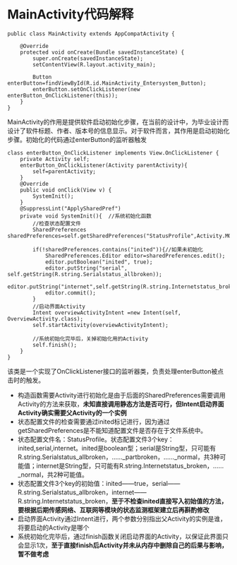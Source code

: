 # MainActivity代码解释

```
public class MainActivity extends AppCompatActivity {

    @Override
    protected void onCreate(Bundle savedInstanceState) {
        super.onCreate(savedInstanceState);
        setContentView(R.layout.activity_main);

        Button enterButton=findViewById(R.id.MainActivity_Entersystem_Button);
        enterButton.setOnClickListener(new enterButton_OnClickListener(this));
    }
}
```

MainActivity的作用是提供软件启动初始化步骤，在当前的设计中，为毕业设计而设计了软件标题、作者、版本号的信息显示。对于软件而言，其作用是启动初始化步骤。初始化的代码通过enterButton的监听器触发

```
class enterButton_OnClickListener implements View.OnClickListener {
    private Activity self;
    enterButton_OnClickListener(Activity parentActivity){
        self=parentActivity;
    }
    @Override
    public void onClick(View v) {
        SystemInit();
    }
    @SuppressLint("ApplySharedPref")
    private void SystemInit(){  //系统初始化函数
        //检查状态配置文件
        SharedPreferences sharedPreferences=self.getSharedPreferences("StatusProfile",Activity.MODE_PRIVATE);

        if(!sharedPreferences.contains("inited")){//如果未初始化
            SharedPreferences.Editor editor=sharedPreferences.edit();
            editor.putBoolean("inited", true);
            editor.putString("serial", self.getString(R.string.Serialstatus_allbroken));
            editor.putString("internet",self.getString(R.string.Internetstatus_broken));
            editor.commit();
        }
        //启动界面Activity
        Intent overviewActivityIntent =new Intent(self, OverviewActivity.class);
        self.startActivity(overviewActivityIntent);

        //系统初始化完毕后，关掉初始化用的Activity
        self.finish();
    }
}
```

该类是一个实现了OnClickListener接口的监听器类，负责处理enterButton被点击时的触发。
- 构造函数需要Activity进行初始化是由于后面的SharedPreferences需要调用Activity的方法来获取，__未知直接调用静态方法是否可行，但Intent启动界面Activity确实需要父Activity的一个实例__
- 状态配置文件的检查需要通过inited标记进行，因为通过getSharedPreferences是不能知道配置文件是否存在于文件系统中。
- 状态配置文件名：StatusProfile。状态配置文件3个key：inited,serial,internet。inited是boolean型；serial是String型，只可能有R.string.Serialstatus_allbroken，……_partbroken，……_normal，共3种可能值；internet是String型，只可能有R.string.Internetstatus_broken，……_normal，共2种可能值。
- 状态配置文件3个key的初始值：inited——true，serial——R.string.Serialstatus_allbroken，internet——R.string.Internetstatus_broken，__至于不检查inited直接写入初始值的方法，要根据后期传感网络、互联网等模块的状态监测框架建立后再斟酌修改__
- 启动界面Activity通过Intent进行，两个参数分别指出父Activity的实例是谁，将要启动的Activity是哪个
- 系统初始化完毕后，通过finish函数关闭启动界面的Activity，以保证此界面只会显示1次，__至于直接finish后Activity并未从内存中删除自己的后果与影响，暂不做考虑__